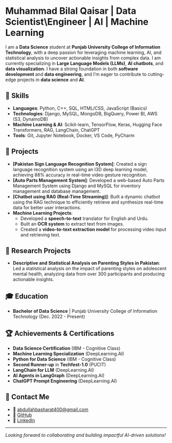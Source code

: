 # Muhammad Bilal Qaisar | Data Scientist\Engineer | AI | Machine Learning

I am a **Data Science** student at **Punjab University College of Information Technology**, with a deep passion for leveraging machine learning, AI, and statistical analysis to uncover actionable insights from complex data. I am currently specializing in **Large Language Models (LLMs)**, **AI chatbots**, and **data visualization**. I have a strong foundation in both **software development** and **data engineering**, and I’m eager to contribute to cutting-edge projects in **data science** and **AI**.

## 🔧 Skills
- **Languages**: Python, C++, SQL, HTML/CSS, JavaScript (Basics)
- **Technologies**: Django, MySQL, MongoDB, BigQuery, Power BI, AWS (S3, DynamoDB)
- **Machine Learning & AI**: Scikit-learn, TensorFlow, Keras, Hugging Face Transformers, RAG, LangChain, ChatGPT
- **Tools**: Git, Jupyter Notebook, Docker, VS Code, PyCharm

## 🚀 Projects
- **[Pakistan Sign Language Recognition System]**: Created a sign language recognition system using an I3D deep learning model, achieving 88% accuracy in real-time video gesture recognition.
- **[Auto Parts Management System]**: Developed a web-based Auto Parts Management System using Django and MySQL for inventory management and database management.
- **[Chatbot using RAG (Real-Time Streaming)]**: Built a dynamic chatbot using the RAG technique to efficiently retrieve and synthesize real-time data for better user interactions.
- **Machine Learning Projects**: 
    - Developed a **speech-to-text** translator for English and Urdu.
    - Built an **OCR system** to extract text from images.
    - Created a **video-to-text extraction model** for processing video input and retrieving text.

## 🧠 Research Projects
- **Descriptive and Statistical Analysis on Parenting Styles in Pakistan**: Led a statistical analysis on the impact of parenting styles on adolescent mental health, analyzing data from over 300 participants and producing actionable insights.
  
## 🎓 Education
- **Bachelor of Data Science** | Punjab University College of Information Technology (Dec. 2022 - Present)    

## 🏆 Achievements & Certifications
- **Data Science Certification** (IBM - Cognitive Class)
- **Machine Learning Specialization** (DeepLearning.AI)
- **Python for Data Science** (IBM - Cognitive Class)
- **Second Runner-up** in **Techfest-1.0** (PUCIT)
- **LangChain for LLM** (DeepLearning.AI)
- **AI Agents in LangGraph** (DeepLearning.AI)
- **ChatGPT Prompt Engineering** (DeepLearning.AI)

## 📡 Contact Me
- 📧 [abdullahbasharat400@gmail.com](mailto:muhammadbilalqaiar@gmail.com)
- 🔗 [GitHub](https://github.com/bilalqaisar1)
- 🔗 [LinkedIn](https://www.linkedin.com/in/muhammad-bilal-qaisar-439b13262/)

---
*Looking forward to collaborating and building impactful AI-driven solutions!*  
